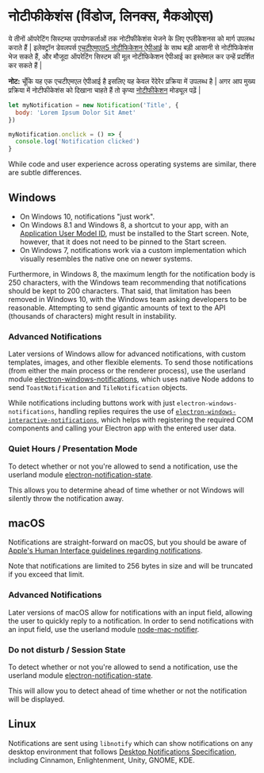 # नोटीफीकेशंस (विंडोज, लिनक्स, मैकओएस)

ये तीनों ऑपरेटिंग सिस्टम्स उपयोगकर्ताओं तक नोटीफीकेशंस भेजने के लिए एप्लीकेशनस को मार्ग उपलब्ध कराते हैं | इलेक्ट्रॉन डेवलपर्स [एचटीएमएल5 नोटीफिकेशन ऐपीआई](https://notifications.spec.whatwg.org/) के साथ बड़ी आसानी से नोटीफिकेशंस भेज सकते हैं, और मौजूदा ऑपरेटिंग सिस्टम की मूल नोटीफिकेशन ऐपीआई का इस्तेमाल कर उन्हें प्रदर्शित कर सकते हैं |

**नोट:** चूँकि यह एक एचटीएमएल ऐपीआई है इसलिए यह केवल रेंदेरेर प्रक्रिया में उपलब्ध है | अगर आप मुख्य प्रक्रिया में नोटीफीकेशंस को दिखाना चाहते हैं तो कृप्या [नोटीफीकेशन](../api/notification.md) मोड्यूल पढ़ें |

```javascript
let myNotification = new Notification('Title', {
  body: 'Lorem Ipsum Dolor Sit Amet'
})

myNotification.onclick = () => {
  console.log('Notification clicked')
}
```

While code and user experience across operating systems are similar, there are subtle differences.

## Windows

* On Windows 10, notifications "just work".
* On Windows 8.1 and Windows 8, a shortcut to your app, with an [Application User Model ID](https://msdn.microsoft.com/en-us/library/windows/desktop/dd378459(v=vs.85).aspx), must be installed to the Start screen. Note, however, that it does not need to be pinned to the Start screen.
* On Windows 7, notifications work via a custom implementation which visually resembles the native one on newer systems.

Furthermore, in Windows 8, the maximum length for the notification body is 250 characters, with the Windows team recommending that notifications should be kept to 200 characters. That said, that limitation has been removed in Windows 10, with the Windows team asking developers to be reasonable. Attempting to send gigantic amounts of text to the API (thousands of characters) might result in instability.

### Advanced Notifications

Later versions of Windows allow for advanced notifications, with custom templates, images, and other flexible elements. To send those notifications (from either the main process or the renderer process), use the userland module [electron-windows-notifications](https://github.com/felixrieseberg/electron-windows-notifications), which uses native Node addons to send `ToastNotification` and `TileNotification` objects.

While notifications including buttons work with just `electron-windows-notifications`, handling replies requires the use of [`electron-windows-interactive-notifications`](https://github.com/felixrieseberg/electron-windows-interactive-notifications), which helps with registering the required COM components and calling your Electron app with the entered user data.

### Quiet Hours / Presentation Mode

To detect whether or not you're allowed to send a notification, use the userland module [electron-notification-state](https://github.com/felixrieseberg/electron-notification-state).

This allows you to determine ahead of time whether or not Windows will silently throw the notification away.

## macOS

Notifications are straight-forward on macOS, but you should be aware of [Apple's Human Interface guidelines regarding notifications](https://developer.apple.com/library/mac/documentation/UserExperience/Conceptual/OSXHIGuidelines/NotificationCenter.html).

Note that notifications are limited to 256 bytes in size and will be truncated if you exceed that limit.

### Advanced Notifications

Later versions of macOS allow for notifications with an input field, allowing the user to quickly reply to a notification. In order to send notifications with an input field, use the userland module [node-mac-notifier](https://github.com/CharlieHess/node-mac-notifier).

### Do not disturb / Session State

To detect whether or not you're allowed to send a notification, use the userland module [electron-notification-state](https://github.com/felixrieseberg/electron-notification-state).

This will allow you to detect ahead of time whether or not the notification will be displayed.

## Linux

Notifications are sent using `libnotify` which can show notifications on any desktop environment that follows [Desktop Notifications Specification](https://developer.gnome.org/notification-spec/), including Cinnamon, Enlightenment, Unity, GNOME, KDE.